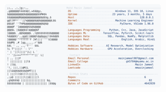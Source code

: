 <picture>
  <source srcset="https://raw.githubusercontent.com/mmazinjameel/mmazinjameel/main/dark_mode.svg?v=1739211178" media="(prefers-color-scheme: dark)">
  <img src="https://raw.githubusercontent.com/mmazinjameel/mmazinjameel/main/light_mode.svg?v=1739211178">
</picture>
